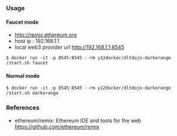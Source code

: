 ### Usage

#### Faucet mode

* http://remix.ethereum.org
* host ip : 192.168.1.1
* local web3 provider url http://192.168.1.1:8545

```
$ docker run -it -p 8545:8545 --rm y12docker/dltdojo-darkorange /start.sh faucet
```

#### Normal  mode
```
$ docker run -it -p 8545:8545 --rm y12docker/dltdojo-darkorange /start.sh darkorange
```

### References
* ethereum/remix: Ethereum IDE and tools for the web https://github.com/ethereum/remix
